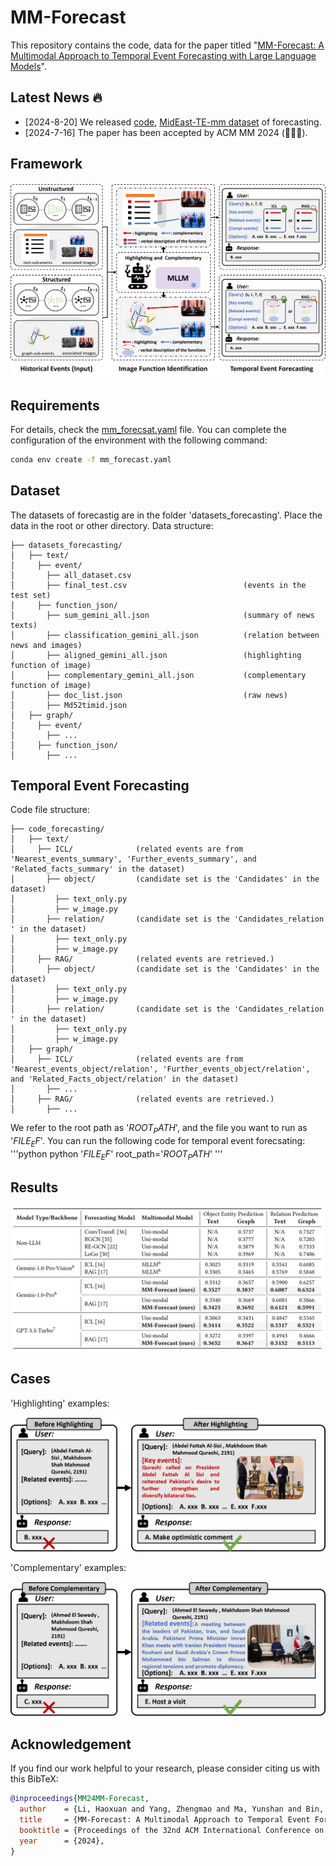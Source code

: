 # MM-Forecast

This repository contains the code, data for the paper titled "[MM-Forecast: A Multimodal Approach to Temporal Event Forecasting with Large Language Models](https://arxiv.org/pdf/2408.04388)".

## Latest News 🔥
* [2024-8-20] We released [code](https://github.com/LuminosityX/MM-Forecast), [MidEast-TE-mm dataset](https://github.com/LuminosityX/MM-Forecast/datasets_forecasting) of forecasting.
* [2024-7-16] The paper has been accepted by ACM MM 2024 (🎉🎉🎉).

## Framework

![model](figs/framework.png)

## Requirements 
For details, check the [mm_forecsat.yaml](https://github.com/LuminosityX/MM-Forecast/mm_forecsat.yaml) file. You can complete the configuration of the environment with the following command: 
```bash
conda env create -f mm_forecast.yaml
```

## Dataset
The datasets of forecastig are in the folder 'datasets_forecasting'. Place the data in the root or other directory.
Data structure:
```
├── datasets_forecasting/
│   ├── text/
│     ├── event/
│       ├── all_dataset.csv                       
│       ├── final_test.csv                          (events in the test set)
│     ├── function_json/
│       ├── sum_gemini_all.json                     (summary of news texts)
│       ├── classification_gemini_all.json          (relation between news and images)
│       ├── aligned_gemini_all.json                 (highlighting function of image)
│       ├── complementary_gemini_all.json           (complementary function of image)
│       ├── doc_list.json                           (raw news)
│       ├── Md52timid.json                          
│   ├── graph/
│     ├── event/
│       ├── ...
│     ├── function_json/
│       ├── ...
```

## Temporal Event Forecasting
Code file structure:
```
├── code_forecasting/
│   ├── text/
│     ├── ICL/              (related events are from 'Nearest_events_summary', 'Further_events_summary', and 'Related_facts_summary' in the dataset)
│       ├── object/         (candidate set is the 'Candidates' in the dataset)
│         ├── text_only.py
│         ├── w_image.py
│       ├── relation/       (candidate set is the 'Candidates_relation ' in the dataset)
│         ├── text_only.py
│         ├── w_image.py
│     ├── RAG/              (related events are retrieved.)
│       ├── object/         (candidate set is the 'Candidates' in the dataset)
│         ├── text_only.py
│         ├── w_image.py
│       ├── relation/       (candidate set is the 'Candidates_relation ' in the dataset)
│         ├── text_only.py
│         ├── w_image.py
│   ├── graph/
│     ├── ICL/              (related events are from 'Nearest_events_object/relation', 'Further_events_object/relation', and 'Related_Facts_object/relation' in the dataset)
│       ├── ...
│     ├── RAG/              (related events are retrieved.)
│       ├── ...
```
We refer to the root path as '$ROOT_PATH$', and the file you want to run as '$FILE_EF$'. You can run the following code for temporal event forecsating:
'''python
python '$FILE_EF$' root_path='$ROOT_PATH$'
'''

## Results
![result](figs/result.png)

## Cases
'Highlighting' examples:
<div align=center>
<img src="figs/highlighting.png" width="800px">
</div>

'Complementary' examples:
<div align=center>
<img src="figs/complementary.png" width="800px">
</div>

## Acknowledgement
If you find our work helpful to your research, please consider citing us with this BibTeX:
```bibtex
@inproceedings{MM24MM-Forecast,
  author    = {Li, Haoxuan and Yang, Zhengmao and Ma, Yunshan and Bin, Yi and Yang, Yang and Chua, Tat-Seng}
  title     = {MM-Forecast: A Multimodal Approach to Temporal Event Forecasting with Large Language Models},
  booktitle = {Proceedings of the 32nd ACM International Conference on Multimedia, 28 October – 1 November, 2024, Melbourne, Australia.},
  year      = {2024},
}
```
